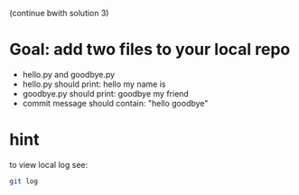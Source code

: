 (continue bwith solution 3)

# Goal: add two files to your local repo
* hello.py and goodbye.py
* hello.py should print: hello my name is <your name>
* goodbye.py should print: goodbye my friend <your name>
* commit message should contain: "hello goodbye"

# hint

to view local log see:

```bash
git log
```






